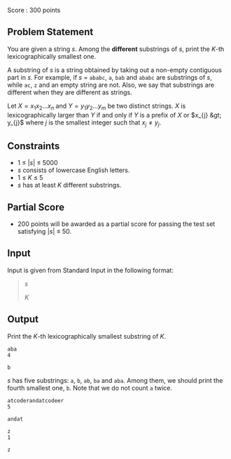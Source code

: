 Score : $300$ points

## Problem Statement

You are given a string $s$.
Among the **different** substrings of $s$, print the $K$-th lexicographically smallest one.

A substring of $s$ is a string obtained by taking out a non-empty contiguous part in $s$.
For example, if $s$ $=$ `ababc`, `a`, `bab` and `ababc` are substrings of $s$, while `ac`, `z` and an empty string are not.
Also, we say that substrings are different when they are different as strings.

Let $X = x_{1}x_{2}...x_{n}$ and $Y = y_{1}y_{2}...y_{m}$ be two distinct strings. $X$ is lexicographically larger than $Y$ if and only if $Y$ is a prefix of $X$ or $x_{j} &gt; y_{j}$ where $j$ is the smallest integer such that $x_{j} \neq y_{j}$.

## Constraints

- $1$ $\leq$ $|s|$ $\leq$ $5000$
- $s$ consists of lowercase English letters.
- $1$ $\leq$ $K$ $\leq$ $5$
- $s$ has at least $K$ different substrings.

## Partial Score

- $200$ points will be awarded as a partial score for passing the test set satisfying $|s|$ $\leq$ $50$.

## Input

Input is given from Standard Input in the following format:

> $s$
> 
> $K$

## Output

Print the $K$-th lexicographically smallest substring of $K$.

```input1
aba
4
```

```output1
b
```

$s$ has five substrings: `a`, `b`, `ab`, `ba` and `aba`.
Among them, we should print the fourth smallest one, `b`.
Note that we do not count `a` twice.

```input2
atcoderandatcodeer
5
```

```output2
andat
```

```input3
z
1
```

```output3
z
```